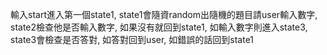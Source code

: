 輸入start進入第一個state1,
state1會隨資random出隨機的題目請user輸入數字,
state2檢查他是否輸入數字,
如果沒有就回到state1,
如輸入數字則進入state3,
state3會檢查是否答對,
如答對回到user,
如錯誤的話回到state1


